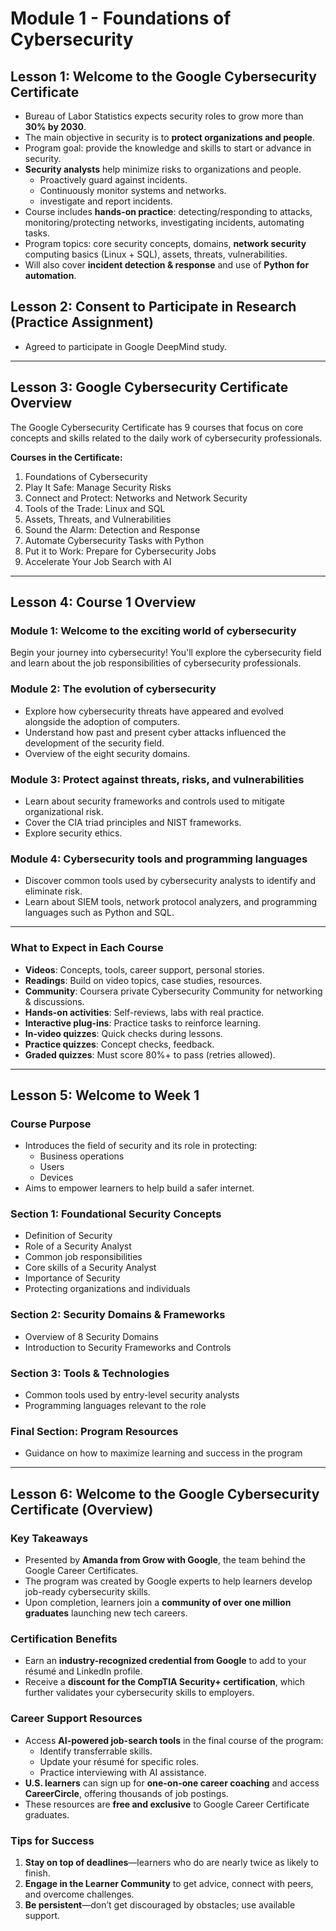 # Module 1 - Foundations of Cybersecurity

## Lesson 1: Welcome to the Google Cybersecurity Certificate 
- Bureau of Labor Statistics expects security roles to grow more than **30% by 2030**.
- The main objective in security is to **protect organizations and people**.
- Program goal: provide the knowledge and skills to start or advance in security.
- **Security analysts** help minimize risks to organizations and people.
   - Proactively guard against incidents.
   - Continuously monitor systems and networks.
   - investigate and report incidents.
 - Course includes **hands-on practice**: detecting/responding to attacks, monitoring/protecting networks, investigating incidents, automating tasks.
 - Program topics: core security concepts, domains, **network security** computing basics (Linux + SQL), assets, threats, vulnerabilities. 
 - Will also cover **incident detection & response** and use of **Python for automation**.

## Lesson 2: Consent to Participate in Research (Practice Assignment)
- Agreed to participate in Google DeepMind study.

---

## Lesson 3: Google Cybersecurity Certificate Overview
The Google Cybersecurity Certificate has 9 courses that focus on core concepts and skills related to the daily work of cybersecurity professionals.

**Courses in the Certificate:**
1. Foundations of Cybersecurity  
2. Play It Safe: Manage Security Risks  
3. Connect and Protect: Networks and Network Security  
4. Tools of the Trade: Linux and SQL  
5. Assets, Threats, and Vulnerabilities  
6. Sound the Alarm: Detection and Response  
7. Automate Cybersecurity Tasks with Python  
8. Put it to Work: Prepare for Cybersecurity Jobs  
9. Accelerate Your Job Search with AI  

---

## Lesson 4: Course 1 Overview

### Module 1: Welcome to the exciting world of cybersecurity
Begin your journey into cybersecurity! You'll explore the cybersecurity field and learn about the job responsibilities of cybersecurity professionals.

### Module 2: The evolution of cybersecurity
- Explore how cybersecurity threats have appeared and evolved alongside the adoption of computers.  
- Understand how past and present cyber attacks influenced the development of the security field.  
- Overview of the eight security domains.  

### Module 3: Protect against threats, risks, and vulnerabilities
- Learn about security frameworks and controls used to mitigate organizational risk.  
- Cover the CIA triad principles and NIST frameworks.  
- Explore security ethics.  

### Module 4: Cybersecurity tools and programming languages
- Discover common tools used by cybersecurity analysts to identify and eliminate risk.  
- Learn about SIEM tools, network protocol analyzers, and programming languages such as Python and SQL.  

---

### What to Expect in Each Course
- **Videos**: Concepts, tools, career support, personal stories.  
- **Readings**: Build on video topics, case studies, resources.  
- **Community**: Coursera private Cybersecurity Community for networking & discussions.  
- **Hands-on activities**: Self-reviews, labs with real practice.  
- **Interactive plug-ins**: Practice tasks to reinforce learning.  
- **In-video quizzes**: Quick checks during lessons.  
- **Practice quizzes**: Concept checks, feedback.  
- **Graded quizzes**: Must score 80%+ to pass (retries allowed).  
---

## Lesson 5: Welcome to Week 1

### Course Purpose
- Introduces the field of security and its role in protecting:
  - Business operations
  - Users
  - Devices
- Aims to empower learners to help build a safer internet.

### Section 1: Foundational Security Concepts
- Definition of Security
- Role of a Security Analyst
- Common job responsibilities
- Core skills of a Security Analyst
- Importance of Security
- Protecting organizations and individuals

### Section 2: Security Domains & Frameworks
- Overview of 8 Security Domains
- Introduction to Security Frameworks and Controls

### Section 3: Tools & Technologies
- Common tools used by entry-level security analysts
- Programming languages relevant to the role

### Final Section: Program Resources
- Guidance on how to maximize learning and success in the program
---

## Lesson 6: Welcome to the Google Cybersecurity Certificate (Overview)

### Key Takeaways
- Presented by **Amanda from Grow with Google**, the team behind the Google Career Certificates.  
- The program was created by Google experts to help learners develop job-ready cybersecurity skills.  
- Upon completion, learners join a **community of over one million graduates** launching new tech careers.

### Certification Benefits
- Earn an **industry-recognized credential from Google** to add to your résumé and LinkedIn profile.  
- Receive a **discount for the CompTIA Security+ certification**, which further validates your cybersecurity skills to employers.  

### Career Support Resources
- Access **AI-powered job-search tools** in the final course of the program:
  - Identify transferrable skills.  
  - Update your résumé for specific roles.  
  - Practice interviewing with AI assistance.  
- **U.S. learners** can sign up for **one-on-one career coaching** and access **CareerCircle**, offering thousands of job postings.  
- These resources are **free and exclusive** to Google Career Certificate graduates.

### Tips for Success
1. **Stay on top of deadlines**—learners who do are nearly twice as likely to finish.  
2. **Engage in the Learner Community** to get advice, connect with peers, and overcome challenges.  
3. **Be persistent**—don’t get discouraged by obstacles; use available support.  

